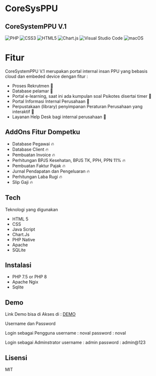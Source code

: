 # CoreSysPPU

## CoreSystemPPU V.1 

![PHP](https://img.shields.io/badge/php-%23777BB4.svg?style=for-the-badge&logo=php&logoColor=white) ![CSS3](https://img.shields.io/badge/css3-%231572B6.svg?style=for-the-badge&logo=css3&logoColor=white) ![HTML5](https://img.shields.io/badge/html5-%23E34F26.svg?style=for-the-badge&logo=html5&logoColor=white) ![Chart.js](https://img.shields.io/badge/chart.js-F5788D.svg?style=for-the-badge&logo=chart.js&logoColor=white) ![Visual Studio Code](https://img.shields.io/badge/Visual%20Studio%20Code-0078d7.svg?style=for-the-badge&logo=visual-studio-code&logoColor=white)  ![macOS](https://img.shields.io/badge/mac%20os-000000?style=for-the-badge&logo=macos&logoColor=F0F0F0)

# Fitur
CoreSystemPPU V.1 merupakan portal internal insan PPU yang bebasis cloud dan embeded device dengan fitur :
- Proses Rekrutmen 🎯
- Database pelamar :dart:
- Portal e-learning, saat ini ada kumpulan soal Psikotes disertai timer :dart:
- Portal Informasi Internal Perusahaan :dart:
- Perpustakaan (library) penyimpanan Peraturan Perusahaan yang interaktif :dart:
- Layanan Help Desk bagi internal perusahaan  :dart:

## AddOns Fitur Dompetku
- Database Pegawai :fire:
- Database Client :fire:
- Pembuatan Invoice :fire:
- Perhitungan BPJS Kesehatan, BPJS TK, PPH, PPN 11% :fire:
- Pembuatan Faktur Pajak :fire:
- Jurnal Pendapatan dan Pengeluaran :fire:
- Perhitungan Laba Rugi 🔥
- Slip Gaji 🔥

## Tech

Teknologi yang digunakan
- HTML 5
- CSS
- Java Script
- Chart.Js
- PHP Native
- Apache
- SQLite

## Instalasi
- PHP 7.5 or PHP 8
- Apache Ngix
- Sqlite

## Demo

Link Demo bisa di Akses di : <a href="https://bit.ly/CoreSysV01">DEMO</a>

Username dan Password

Login sebagai Pengguna 
username : noval
password : noval

Login sebagai Adminstrator
username : admin
password : admin@123

## Lisensi

MIT
